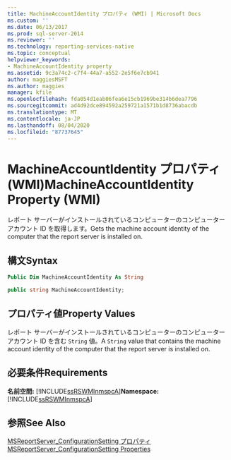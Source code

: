 ```yaml
---
title: MachineAccountIdentity プロパティ (WMI) | Microsoft Docs
ms.custom: ''
ms.date: 06/13/2017
ms.prod: sql-server-2014
ms.reviewer: ''
ms.technology: reporting-services-native
ms.topic: conceptual
helpviewer_keywords:
- MachineAccountIdentity property
ms.assetid: 9c3a74c2-c7f4-44a7-a552-2e5f6e7cb941
author: maggiesMSFT
ms.author: maggies
manager: kfile
ms.openlocfilehash: fda054d1eab06fea6e15cb1969be314b6dea7796
ms.sourcegitcommit: ad4d92dce894592a259721a1571b1d8736abacdb
ms.translationtype: MT
ms.contentlocale: ja-JP
ms.lasthandoff: 08/04/2020
ms.locfileid: "87737645"
---
```

# <a name="machineaccountidentity-property-wmi"></a><span data-ttu-id="aa618-102">MachineAccountIdentity プロパティ (WMI)</span><span class="sxs-lookup"><span data-stu-id="aa618-102">MachineAccountIdentity Property (WMI)</span></span>
  <span data-ttu-id="aa618-103">レポート サーバーがインストールされているコンピューターのコンピューター アカウント ID を取得します。</span><span class="sxs-lookup"><span data-stu-id="aa618-103">Gets the machine account identity of the computer that the report server is installed on.</span></span>  
  
## <a name="syntax"></a><span data-ttu-id="aa618-104">構文</span><span class="sxs-lookup"><span data-stu-id="aa618-104">Syntax</span></span>  
  
```vb  
Public Dim MachineAccountIdentity As String  
```  
  
```csharp  
public string MachineAccountIdentity;  
```  
  
## <a name="property-values"></a><span data-ttu-id="aa618-105">プロパティ値</span><span class="sxs-lookup"><span data-stu-id="aa618-105">Property Values</span></span>  
 <span data-ttu-id="aa618-106">レポート サーバーがインストールされているコンピューターのコンピューター アカウント ID を含む `String` 値。</span><span class="sxs-lookup"><span data-stu-id="aa618-106">A `String` value that contains the machine account identity of the computer that the report server is installed on.</span></span>  
  
## <a name="requirements"></a><span data-ttu-id="aa618-107">必要条件</span><span class="sxs-lookup"><span data-stu-id="aa618-107">Requirements</span></span>  
 <span data-ttu-id="aa618-108">**名前空間:** [!INCLUDE[ssRSWMInmspcA](../../includes/ssrswminmspca-md.md)]</span><span class="sxs-lookup"><span data-stu-id="aa618-108">**Namespace:** [!INCLUDE[ssRSWMInmspcA](../../includes/ssrswminmspca-md.md)]</span></span>  
  
## <a name="see-also"></a><span data-ttu-id="aa618-109">参照</span><span class="sxs-lookup"><span data-stu-id="aa618-109">See Also</span></span>  
 [<span data-ttu-id="aa618-110">MSReportServer_ConfigurationSetting プロパティ</span><span class="sxs-lookup"><span data-stu-id="aa618-110">MSReportServer_ConfigurationSetting Properties</span></span>](msreportserver-configurationsetting-properties.md)  
  
  
